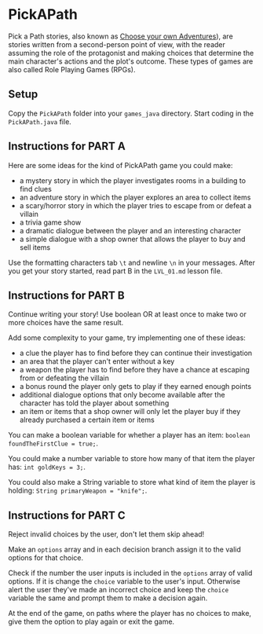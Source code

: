 # PickAPath

Pick a Path stories, also known as [Choose your own Adventures](https://en.wikipedia.org/wiki/Choose_Your_Own_Adventure)), are stories written from a second-person point of view, with the reader assuming the role of the protagonist and making choices that determine the main character's actions and the plot's outcome. These types of games are also called Role Playing Games (RPGs).

## Setup

Copy the `PickAPath` folder into your `games_java` directory. Start coding in the `PickAPath.java` file.

## Instructions for PART A

Here are some ideas for the kind of PickAPath game you could make:

- a mystery story in which the player investigates rooms in a building to find clues
- an adventure story in which the player explores an area to collect items
- a scary/horror story in which the player tries to escape from or defeat a villain
- a trivia game show
- a dramatic dialogue between the player and an interesting character
- a simple dialogue with a shop owner that allows the player to buy and sell items

Use the formatting characters tab `\t` and newline `\n` in your messages. After you get your story started, read part B in the `LVL_01.md` lesson file.

## Instructions for PART B

Continue writing your story! Use boolean OR at least once to make two or more choices have the same result.

Add some complexity to your game, try implementing one of these ideas:

- a clue the player has to find before they can continue their investigation
- an area that the player can't enter without a key
- a weapon the player has to find before they have a chance at escaping from or defeating the villain
- a bonus round the player only gets to play if they earned enough points
- additional dialogue options that only become available after the character has told the player about something
- an item or items that a shop owner will only let the player buy if they already purchased a certain item or items

You can make a boolean variable for whether a player has an item: `boolean foundTheFirstClue = true;`.

You could make a number variable to store how many of that item the player has: `int goldKeys = 3;`.

You could also make a String variable to store what kind of item the player is holding: `String primaryWeapon = "knife";`.

## Instructions for PART C

Reject invalid choices by the user, don't let them skip ahead!

Make an `options` array and in each decision branch assign it to the valid options for that choice.

Check if the number the user inputs is included in the `options` array of valid options. If it is change the `choice` variable to the user's input. Otherwise alert the user they've made an incorrect choice and keep the `choice` variable the same and prompt them to make a decision again.

At the end of the game, on paths where the player has no choices to make, give them the option to play again or exit the game.
